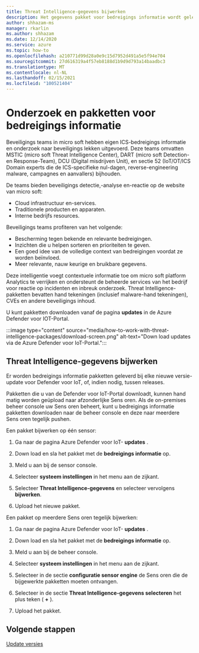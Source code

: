 ```yaml
---
title: Threat Intelligence-gegevens bijwerken
description: Het gegevens pakket voor bedreigings informatie wordt geleverd met elke nieuwe versie van Defender voor IoT, of, indien nodig, tussen releases.
author: shhazam-ms
manager: rkarlin
ms.author: shhazam
ms.date: 12/14/2020
ms.service: azure
ms.topic: how-to
ms.openlocfilehash: a210771d99d28a0e9c15d7952d491a5e5f94e704
ms.sourcegitcommit: 27d616319a4f57eb8188d1b9d9d793a14baadbc3
ms.translationtype: MT
ms.contentlocale: nl-NL
ms.lasthandoff: 02/15/2021
ms.locfileid: "100521404"
---
```

# <a name="threat-intelligence-research-and-packages"></a>Onderzoek en pakketten voor bedreigings informatie

Beveiligings teams in micro soft hebben eigen ICS-bedreigings informatie en onderzoek naar beveiligings lekken uitgevoerd. Deze teams omvatten MSTIC (micro soft Threat Intelligence Center), DART (micro soft Detection-en Response-Team), DCU (Digital misdrijven Unit), en sectie 52 (IoT/OT/ICS Domain experts die de ICS-specifieke nul-dagen, reverse-engineering malware, campagnes en aanvallers) bijhouden.

De teams bieden beveiligings detectie,-analyse en-reactie op de website van micro soft:

- Cloud infrastructuur en-services.
- Traditionele producten en apparaten.
- Interne bedrijfs resources.

Beveiligings teams profiteren van het volgende:

- Bescherming tegen bekende en relevante bedreigingen.
- Inzichten die u helpen sorteren en prioriteiten te geven.
- Een goed idee van de volledige context van bedreigingen voordat ze worden beïnvloed.
- Meer relevante, nauw keurige en bruikbare gegevens.

Deze intelligentie voegt contextuele informatie toe om micro soft platform Analytics te verrijken en ondersteunt de beheerde services van het bedrijf voor reactie op incidenten en inbreuk onderzoek. Threat Intelligence-pakketten bevatten hand tekeningen (inclusief malware-hand tekeningen), CVEs en andere beveiligings inhoud.

U kunt pakketten downloaden vanaf de pagina **updates** in de Azure Defender voor IOT-Portal.

:::image type="content" source="media/how-to-work-with-threat-intelligence-packages/download-screen.png" alt-text="Down load updates via de Azure Defender voor IoT-Portal.":::

## <a name="update-threat-intelligence-data"></a>Threat Intelligence-gegevens bijwerken

Er worden bedreigings informatie pakketten geleverd bij elke nieuwe versie-update voor Defender voor IoT, of, indien nodig, tussen releases.

Pakketten die u van de Defender voor IoT-Portal downloadt, kunnen hand matig worden geüpload naar afzonderlijke Sens oren. Als de on-premises beheer console uw Sens oren beheert, kunt u bedreigings informatie pakketten downloaden naar de beheer console en deze naar meerdere Sens oren tegelijk pushen.

Een pakket bijwerken op één sensor:

1. Ga naar de pagina Azure Defender voor IoT- **updates** .

2. Down load en sla het pakket met de **bedreigings informatie** op.

3. Meld u aan bij de sensor console.

4. Selecteer **systeem instellingen** in het menu aan de zijkant.

5. Selecteer **Threat Intelligence-gegevens** en selecteer vervolgens **bijwerken**.

6. Upload het nieuwe pakket.

Een pakket op meerdere Sens oren tegelijk bijwerken:

1. Ga naar de pagina Azure Defender voor IoT- **updates** .

2. Down load en sla het pakket met de **bedreigings informatie** op.

3. Meld u aan bij de beheer console.

4. Selecteer **systeem instellingen** in het menu aan de zijkant.

5. Selecteer in de sectie **configuratie sensor engine** de Sens oren die de bijgewerkte pakketten moeten ontvangen.  

6. Selecteer in de sectie **Threat Intelligence-gegevens selecteren** het plus teken ( **+** ).

7. Upload het pakket.

## <a name="next-steps"></a>Volgende stappen

[Update versies](how-to-manage-sensors-from-the-on-premises-management-console.md#update-versions)
